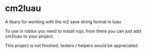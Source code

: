 # cm2luau
A libary for working with the m2 save string format in luau

To use in roblox you need to install rojo, from there you can just add cm2luau to your project.

 This project is not finished, testers / helpers would be appreciated

 
